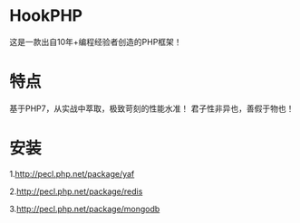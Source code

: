 # HookPHP
这是一款出自10年+编程经验者创造的PHP框架！
# 特点
基于PHP7，从实战中萃取，极致苛刻的性能水准！
君子性非异也，善假于物也！
# 安装
1.http://pecl.php.net/package/yaf

2.http://pecl.php.net/package/redis

3.http://pecl.php.net/package/mongodb
